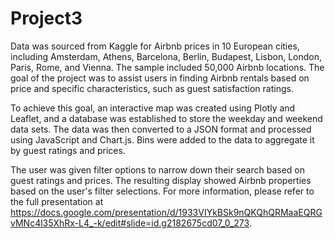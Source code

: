 # Project3
Data was sourced from Kaggle for Airbnb prices in 10 European cities, including Amsterdam, Athens, Barcelona, Berlin, Budapest, Lisbon, London, Paris, Rome, and Vienna. The sample included 50,000 Airbnb locations. The goal of the project was to assist users in finding Airbnb rentals based on price and specific characteristics, such as guest satisfaction ratings.

To achieve this goal, an interactive map was created using Plotly and Leaflet, and a database was established to store the weekday and weekend data sets. The data was then converted to a JSON format and processed using JavaScript and Chart.js. Bins were added to the data to aggregate it by guest ratings and prices.

The user was given filter options to narrow down their search based on guest ratings and prices. The resulting display showed Airbnb properties based on the user's filter selections. For more information, please refer to the full presentation at https://docs.google.com/presentation/d/1933VIYkBSk9nQKQhQRMaaEQRGvMNc4l35XhRx-L4_-k/edit#slide=id.g2182675cd07_0_273.
